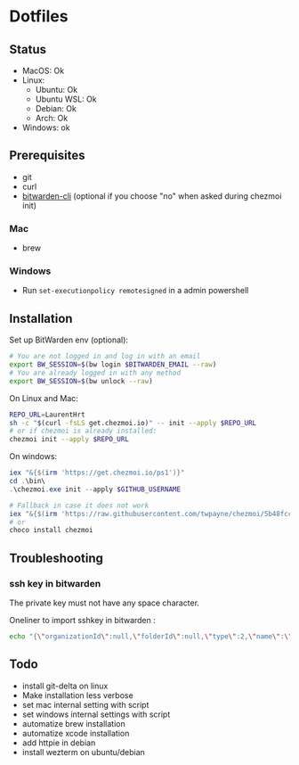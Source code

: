 # Dotfiles

## Status

- MacOS: Ok
- Linux:
  - Ubuntu: Ok
  - Ubuntu WSL: Ok
  - Debian: Ok
  - Arch: Ok
- Windows: ok

## Prerequisites

- git
- curl
- [bitwarden-cli](https://bitwarden.com/help/cli/) (optional if you choose "no" when asked during chezmoi init)

### Mac

- brew

### Windows

- Run `set-executionpolicy remotesigned` in a admin powershell

## Installation

Set up BitWarden env (optional):

```sh
# You are not logged in and log in with an email
export BW_SESSION=$(bw login $BITWARDEN_EMAIL --raw)
# You are already logged in with any method
export BW_SESSION=$(bw unlock --raw)
```

On Linux and Mac:

```sh
REPO_URL=LaurentHrt
sh -c "$(curl -fsLS get.chezmoi.io)" -- init --apply $REPO_URL
# or if chezmoi is already installed:
chezmoi init --apply $REPO_URL
```

On windows:

```ps1
iex "&{$(irm 'https://get.chezmoi.io/ps1')}"
cd .\bin\
.\chezmoi.exe init --apply $GITHUB_USERNAME

# Fallback in case it does not work
iex "&{$(irm 'https://raw.githubusercontent.com/twpayne/chezmoi/5b48fccda9e8962a92621edfc2395bb2bc3b298a/assets/scripts/install.ps1')}"
# or
choco install chezmoi
```

## Troubleshooting

### ssh key in bitwarden

The private key must not have any space character.

Oneliner to import sshkey in bitwarden :

```sh
echo "{\"organizationId\":null,\"folderId\":null,\"type\":2,\"name\":\"sshkey\",\"notes\":\"$(sed -e ':a' -e 'N' -e '$!ba' -e 's/\n/\\\\n/g' ~/.ssh/id_rsa)\",\"favorite\":false,\"fields\":[],\"login\":null,\"secureNote\":{\"type\":0},\"card\":null,\"identity\":null}" | bw encode | bw create item
```

## Todo

- install git-delta on linux
- Make installation less verbose
- set mac internal setting with script
- set windows internal settings with script
- automatize brew installation
- automatize xcode installation
- add httpie in debian
- install wezterm on ubuntu/debian
